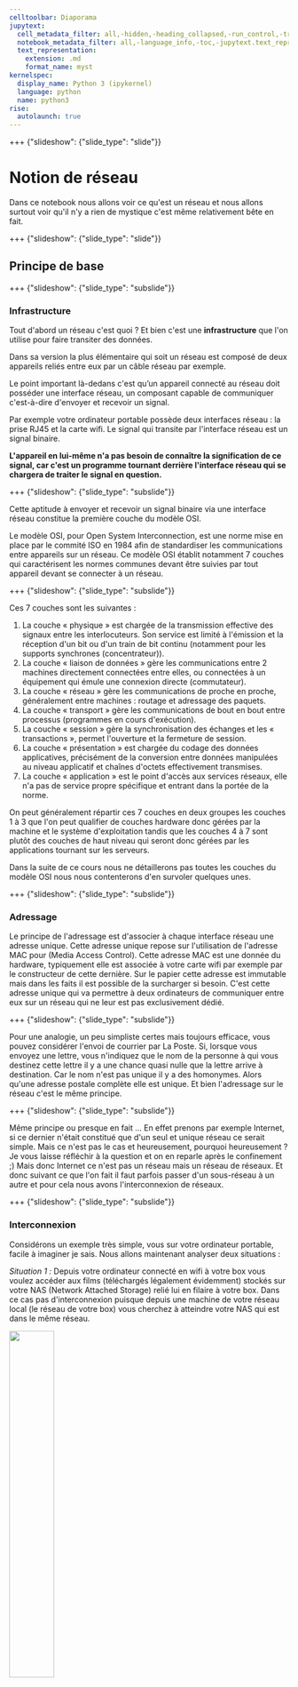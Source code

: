 ```yaml
---
celltoolbar: Diaporama
jupytext:
  cell_metadata_filter: all,-hidden,-heading_collapsed,-run_control,-trusted
  notebook_metadata_filter: all,-language_info,-toc,-jupytext.text_representation.jupytext_version,-jupytext.text_representation.format_version
  text_representation:
    extension: .md
    format_name: myst
kernelspec:
  display_name: Python 3 (ipykernel)
  language: python
  name: python3
rise:
  autolaunch: true
---
```


+++ {"slideshow": {"slide_type": "slide"}}

# Notion de réseau 

Dans ce notebook nous allons voir ce qu'est un réseau et nous allons surtout voir qu'il n'y a rien de mystique c'est même relativement bête en fait.

+++ {"slideshow": {"slide_type": "slide"}}

## Principe de base

+++ {"slideshow": {"slide_type": "subslide"}}

### Infrastructure 

Tout d'abord un réseau c'est quoi ? Et bien c'est une **infrastructure** que l'on utilise pour faire transiter des données. 

Dans sa version la plus élémentaire qui soit un réseau est composé de deux appareils reliés entre eux par un câble réseau par exemple. 

Le point important là-dedans c'est qu’un appareil connecté au réseau doit posséder une interface réseau, un composant capable de communiquer c'est-à-dire d'envoyer et recevoir un signal. 

Par exemple votre ordinateur portable possède deux interfaces réseau : la prise RJ45 et la carte wifi.  Le signal qui transite par l'interface réseau est un signal binaire. 

**L'appareil en lui-même n'a pas besoin de connaître la signification de ce signal, car c'est un programme tournant derrière l'interface réseau qui se chargera de traiter le signal en question.**

+++ {"slideshow": {"slide_type": "subslide"}}

Cette aptitude à envoyer et recevoir un signal binaire via une interface réseau constitue la première couche du modèle OSI. 

Le modèle OSI, pour Open System Interconnection, est une norme mise en place par le commité ISO en 1984 afin de standardiser les communications entre appareils sur un réseau. Ce modèle OSI établit notamment 7 couches qui caractérisent les normes communes devant être suivies par tout appareil devant se connecter à un réseau.

+++ {"slideshow": {"slide_type": "subslide"}}

Ces 7 couches sont les suivantes : 

1. La couche « physique » est chargée de la transmission effective des signaux entre les interlocuteurs. Son service est limité à l'émission et la réception d'un bit ou d'un train de bit continu (notamment pour les supports synchrones (concentrateur)).
1. La couche « liaison de données » gère les communications entre 2 machines directement connectées entre elles, ou connectées à un équipement qui émule une connexion directe (commutateur).
1. La couche « réseau » gère les communications de proche en proche, généralement entre machines : routage et adressage des paquets.
1. La couche « transport » gère les communications de bout en bout entre processus (programmes en cours d'exécution).
1. La couche « session » gère la synchronisation des échanges et les « transactions », permet l'ouverture et la fermeture de session.
1. La couche « présentation » est chargée du codage des données applicatives, précisément de la conversion entre données manipulées au niveau applicatif et chaînes d'octets effectivement transmises.
1. La couche « application » est le point d'accès aux services réseaux, elle n'a pas de service propre spécifique et entrant dans la portée de la norme.


On peut généralement répartir ces 7 couches en deux groupes les couches 1 à 3 que l'on peut qualifier de couches hardware donc gérées par la machine et le système d'exploitation tandis que les couches 4 à 7 sont plutôt des couches de haut niveau qui seront donc gérées par les applications tournant sur les serveurs. 

Dans la suite de ce cours nous ne détaillerons pas toutes les couches du modèle OSI nous nous contenterons d'en survoler quelques unes.

+++ {"slideshow": {"slide_type": "subslide"}}

### Adressage 

Le principe de l'adressage est d'associer à chaque interface réseau une adresse unique. Cette adresse unique repose sur l'utilisation de l'adresse MAC pour (Media Access Control). Cette adresse MAC est une donnée du hardware, typiquement elle est associée à votre carte wifi par exemple par le constructeur de cette dernière. Sur le papier cette adresse est immutable mais dans les faits il est possible de la surcharger si besoin. C'est cette adresse unique qui va permettre à deux ordinateurs de communiquer entre eux sur un réseau qui ne leur est pas exclusivement dédié.

+++ {"slideshow": {"slide_type": "subslide"}}

Pour une analogie, un peu simpliste certes mais toujours efficace, vous pouvez considérer l'envoi de courrier par La Poste. Si, lorsque vous envoyez une lettre, vous n'indiquez que le nom de la personne à qui vous destinez cette lettre il y a une chance quasi nulle que la lettre arrive à destination. Car le nom n'est pas unique il y a des homonymes. Alors qu'une adresse postale complète elle est unique. Et bien l'adressage sur le réseau c'est le même principe.

+++ {"slideshow": {"slide_type": "subslide"}}

Même principe ou presque en fait ... En effet prenons par exemple Internet,  si ce dernier n'était constitué que d'un seul et unique réseau ce serait simple. Mais ce n'est pas le cas et heureusement, pourquoi heureusement ? Je vous laisse réfléchir à la question et on en reparle après le confinement ;) Mais donc Internet ce n'est pas un réseau mais un réseau de réseaux. Et donc suivant ce que l'on fait il faut parfois passer d'un sous-réseau à un autre et pour cela nous avons l'interconnexion de réseaux.

+++ {"slideshow": {"slide_type": "subslide"}}

### Interconnexion 

Considérons un exemple très simple, vous sur votre ordinateur portable, facile à imaginer je sais. Nous allons maintenant analyser deux situations : 

*Situation 1 :* Depuis votre ordinateur connecté en wifi à votre box vous voulez accéder aux films (téléchargés légalement évidemment) stockés sur votre NAS (Network Attached Storage) relié lui en filaire à votre box. Dans ce cas pas d'interconnexion puisque depuis une machine de votre réseau local (le réseau de votre box) vous cherchez à atteindre votre NAS qui est dans le même réseau. 

<img src="../media/local.png" style="width: 40%">

+++ {"slideshow": {"slide_type": "subslide"}}


*Situation 2 :* Depuis votre ordinateur connecté en wifi à votre box vous voulez accéder à un site web quelconque. Dans ce cas le site web que vous recherchez n'est pas dans votre réseau local, votre box s'en rend compte et elle transmet alors votre requête à une passerelle (une machine ayant des interfaces dans plusieurs réseaux distincts) en lui demandant si la destination que vous souhaitez ne serait pas dans son autre réseau. Si c'est le cas c'est gagné, sinon la passerelle va elle même interroger une autre passerelle, ...

<img src="../media/remote.png" style="width: 80%">

+++ {"slideshow": {"slide_type": "subslide"}}

Ce routage se fait notamment en utilisant la fameuse adresse IP (Internet Protocol) qui permet d'adresser des machines dans différents réseaux. 

Donc si l'on résume, l'interconnexion qui constitue en fait la troisième couche du modèle OSI gère trois éléments : 
1. Le routage qui détermine le chemin entre deux machines dans des réseaux différents, chemin passant par les passerelles : ces fameuses machines ayant des interfaces dans deux réseaux distincts.
1. Le relayage qui s'occupe, une fois la route déterminée, de faire transiter l'information de la machine A à la machine B 
1. Le contrôle de flux, une fonctionnalité optionnelle mais néanmoins essentielle qui permet de décongestionner l'ensemble du réseau (au sens large). Un peu le Waze du transit de données.

+++ {"slideshow": {"slide_type": "slide"}}

## Protocoles bas niveau

+++ {"slideshow": {"slide_type": "subslide"}}

Nous avons donc survolé les 3 premières couches du modèle OSI. Et là vous vous dites c'est bien beau mais je n'ai toujours aucune idée de comment je fais pour communiquer sur le réseau. Et je ne pourrai que confirmer ce que vous pensez. Mais ce n'est pas pour autant une raison pour partir. 

Donc pour rentrer un peu plus dans le concret nous allons maintenant nous attaquer à la couche 4 du modèle OSI à savoir la couche transport. Cette couche est celle qui s'occupe réellement de prendre une information envoyée par la machine A et de l'acheminer jusqu'à la machine B qui la reçoit. Pour réaliser cela il existe deux protocoles le TCP et le UDP.

+++ {"slideshow": {"slide_type": "subslide"}}

### TCP 

Le protocole TCP (Transmission Control Protocol) est **le** protocole historique, qui doit sa longévité par sa robustesse et sa fiabilité. Aujourd'hui lorsque vous naviguez sur le web la plupart des échanges qui ont lieu entre votre navigateur et les sites web sont basés sur du TCP. 

Le principe du TCP est très simple et se décompose en trois étapes: établissement de la connexion, transfert de données et fin de la connexion.

+++ {"slideshow": {"slide_type": "subslide"}}

La connexion d'un client à un serveur TCP se décompose en trois étapes (le *three way handshake*) de la manière suivante : 
* Client : Hello le serveur tu m'entends ?
* Serveur : Oui je t'entends et toi ?
* Client : Oui c'est bon je t'entends

<img src="../media/handshake.png" style="width: 20%">

+++ {"slideshow": {"slide_type": "subslide"}}

Une fois cette phase de connexion faite nous pouvons envoyer un message au serveur qui nous répondra en retour. Nous verrons dans le notebook suivant comment concrètement on peut envoyer un message au serveur et recevoir sa réponse. 

Enfin pour finir il faut fermer la connexion cette étape de clôture se réalise en quatre phases : 

* Client : j'ai fini
* Serveur : Ok c'est noté
* Serveur : moi aussi je n'ai plus rien à te dire
* Client : Ok à la prochaine

<img src="../media/tcpClose.png" style="width: 20%">

+++ {"slideshow": {"slide_type": "subslide"}}

Vous pouvez donc voir qu'avec cette approche la connexion est extrêmement fiable et il y a peu de chances d'avoir des loupés. En revanche cette fiabilité n'est pas gratuite, elle s'accompagne d'un coût en terme d'échanges relativement élevé. C'est pour cela qu'il existe une alternative au TCP.

+++ {"slideshow": {"slide_type": "subslide"}}

### UDP 

Le protocole UDP (User Datagram Protocol) est complémentaire au protocole TCP. En effet nous venons de voir que TCP est utilisé lorsque que l'on souhaite s'assurer que l'échange a bien lieu. Le but du protocole UDP est tout autre, il est fait justement pour le cas où l'arrivée à destination du message n'est pas impérative. L'intérêt et que dans ce cas on peut alors s'affranchir des phases de connexion/déconnexion qui sont coûteuses en échange. 

**On privilégie la vitesse à la robustesse**

+++ {"slideshow": {"slide_type": "subslide"}}

Dans quel cas ce type de protocole est utile ?? 

Beaucoup ... Mais il y a un particulièrement qui vous intéresse c'est le streaming vidéo ! En effet tous les sites de streaming (Youtube, Netflix, Amazon Prime Video, Dailymotion si ça existe encore, ...) utilisent ce principe. 

Lorsque vous regardez une vidéo bien évidemment la vidéo est transférée en même temps que vous la regardez, avec une petite avance de phase. Et donc étant donné la qualité globale des vidéos si au cours du chargement on perd une image ou deux ou un peu de la bande son on ne s'en rendra même pas compte au final. C'est entre autre à cela que sert le protocole UDP.

+++ {"slideshow": {"slide_type": "slide"}}

## Protocoles haut niveau

+++ {"slideshow": {"slide_type": "subslide"}}

Pour finir notre introduction théorique au réseau nous allons faire un bond dans les couches et passer directement à la couche 7 du modèle OSI. Non pas que les couches 5 et 6 soient inutiles mais disons que dans le cadre de ce cours ce n'est pas pertinent de les aborder. 

Et donc la 7ème couche du modèle OSI est celle qui caractérise les protocoles d'accès aux services réseaux. Parmi ces protocoles celui que vous connaissez à coup sûr : le HTTP. Mais ce n'est pas le seul loin de là on trouve par exemple : 

* Des protocoles orientés transfert de fichier : FTP
* Des protocoles orientés messagerie : SMTP, POP, IMAP
* Des protocoles orientés sessions distantes : SSH, TELNET

+++ {"slideshow": {"slide_type": "subslide"}}

### HTTP 

Le HTTP est probablement l'un des protocoles que vous utilisez le plus et cela sans le savoir. En effet il est caché derrière tout affichage de page Web. Le HTTP signifie HyperText Transfer Protocol. Le principe est de définir un syntaxe précise des échanges pouvant s'effectuer entre un serveur HTTP (Apache, nginx, .... ) et un client. En parlant de client, pour information votre navigateur n'est rien de plus qu'un client HTTP haut de gamme. Ces règles spécifient notamment comment demander une ressource à un serveur (page web mais pas que), comment envoyer une nouvelle ressource au serveur...

Nous verrons dans le notebook suivant comment communiquer simplement avec un serveur HTTP. Nous ne nous intéresserons pas du tout sur la manière de récupérer une page web, le navigateur sait le faire mieux que nous. En revanche nous verrons comment récupérer de la donnée sur internet. J'en parlerai plus tard mais c'est dans la donnée disponible qu'est la vrai valeur ajoutée du net pas dans le HTML5 et le CSS même si c'est bien utile je le reconnais.

+++ {"slideshow": {"slide_type": "subslide"}}

### SSH

Un autre protocole de la couche application est le SSH, que vous connaissez peut-être moins mais qui pourtant est très très répandu. SSH signifie Secure SHell. Le principe est de permettre à un utilisateur sur une machine A de se connecter via un terminal à une machine B et ainsi pouvoir travailler sur la machine B comme s'il était en local sur son propre ordinateur. C'est notamment utilisé pour administrer des serveurs qui ne sont pas physiquement en notre présence. L'intérêt majeur du protocole SSH est que toutes les communications sont chiffrées d'un bout à l'autre ce qui garantit une certaine sécurité.

+++ {"slideshow": {"slide_type": "subslide"}}

### WebSocket 

Pour finir cette balade parmi les protocoles de la couche application, nous allons dire deux mots du protocole WebSocket. Websocket, relativement récent (2011) est très particulier en son genre dans le sens où, par rapport à HTTP, il a la particularité de permettre une connexion bi-directionnelle. C'est-à-dire qu'il permet, une fois la connexion établie, au serveur d'envoyer des messages au client sans que ce dernier n'ait rien demandé. Avec WebSocket on sort complètement du schéma où le client envoie un message et le serveur répond. 

L’intérêt d'un tel mode de communication c'est que cela a permis de mettre en place des applications beaucoup plus interactives, puisque le serveur peut envoyer quand cela lui chante des données au client. Nous verrons dans le dernier notebook de cette série comment utiliser les websocket pour faire des applications interactives.
